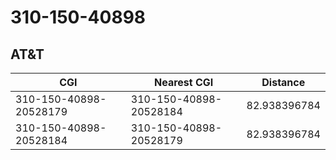 # 310-150-40898
## AT&T


| CGI | Nearest CGI | Distance |
|-----|-------------|----------|
| 310-150-40898-20528179 | 310-150-40898-20528184 | 82.938396784 |
| 310-150-40898-20528184 | 310-150-40898-20528179 | 82.938396784 |

